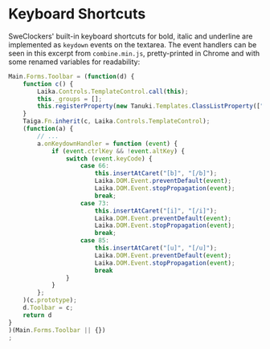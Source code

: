 # Keyboard Shortcuts

SweClockers' built-in keyboard shortcuts for bold, italic and underline are implemented as `keydown` events on the textarea.
The event handlers can be seen in this excerpt from `combine.min.js`, pretty-printed in Chrome and with some renamed variables for readability:

```javascript
Main.Forms.Toolbar = (function(d) {
    function c() {
        Laika.Controls.TemplateControl.call(this);
        this._groups = [];
        this.registerProperty(new Tanuki.Templates.ClassListProperty(["toolbar"]))
    }
    Taiga.Fn.inherit(c, Laika.Controls.TemplateControl);
    (function(a) {
        // ...
        a.onKeydownHandler = function (event) {
            if (event.ctrlKey && !event.altKey) {
                switch (event.keyCode) {
                    case 66:
                        this.insertAtCaret("[b]", "[/b]");
                        Laika.DOM.Event.preventDefault(event);
                        Laika.DOM.Event.stopPropagation(event);
                        break;
                    case 73:
                        this.insertAtCaret("[i]", "[/i]");
                        Laika.DOM.Event.preventDefault(event);
                        Laika.DOM.Event.stopPropagation(event);
                        break;
                    case 85:
                        this.insertAtCaret("[u]", "[/u]");
                        Laika.DOM.Event.preventDefault(event);
                        Laika.DOM.Event.stopPropagation(event);
                        break
                }
            }
        };
    )(c.prototype);
    d.Toolbar = c;
    return d
}
)(Main.Forms.Toolbar || {})
;
```
